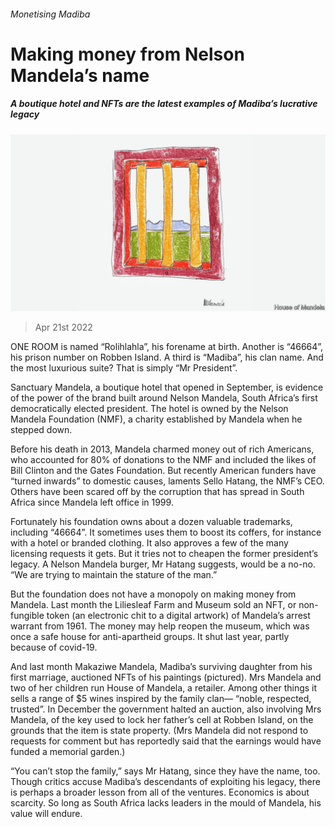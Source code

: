 ###### Monetising Madiba

# Making money from Nelson Mandela’s name 

##### A boutique hotel and NFTs are the latest examples of Madiba’s lucrative legacy 

![image](images/20220423_MAP004_0.jpg) 

> Apr 21st 2022 

ONE ROOM is named “Rolihlahla”, his forename at birth. Another is “46664”, his prison number on Robben Island. A third is “Madiba”, his clan name. And the most luxurious suite? That is simply “Mr President”.

Sanctuary Mandela, a boutique hotel that opened in September, is evidence of the power of the brand built around Nelson Mandela, South Africa’s first democratically elected president. The hotel is owned by the Nelson Mandela Foundation (NMF), a charity established by Mandela when he stepped down.


Before his death in 2013, Mandela charmed money out of rich Americans, who accounted for 80% of donations to the NMF and included the likes of Bill Clinton and the Gates Foundation. But recently American funders have “turned inwards” to domestic causes, laments Sello Hatang, the NMF’s CEO. Others have been scared off by the corruption that has spread in South Africa since Mandela left office in 1999.

Fortunately his foundation owns about a dozen valuable trademarks, including “46664”. It sometimes uses them to boost its coffers, for instance with a hotel or branded clothing. It also approves a few of the many licensing requests it gets. But it tries not to cheapen the former president’s legacy. A Nelson Mandela burger, Mr Hatang suggests, would be a no-no. “We are trying to maintain the stature of the man.”

But the foundation does not have a monopoly on making money from Mandela. Last month the Liliesleaf Farm and Museum sold an NFT, or non-fungible token (an electronic chit to a digital artwork) of Mandela’s arrest warrant from 1961. The money may help reopen the museum, which was once a safe house for anti-apartheid groups. It shut last year, partly because of covid-19.

And last month Makaziwe Mandela, Madiba’s surviving daughter from his first marriage, auctioned NFTs of his paintings (pictured). Mrs Mandela and two of her children run House of Mandela, a retailer. Among other things it sells a range of $5 wines inspired by the family clan— “noble, respected, trusted”. In December the government halted an auction, also involving Mrs Mandela, of the key used to lock her father’s cell at Robben Island, on the grounds that the item is state property. (Mrs Mandela did not respond to requests for comment but has reportedly said that the earnings would have funded a memorial garden.)

“You can’t stop the family,” says Mr Hatang, since they have the name, too. Though critics accuse Madiba’s descendants of exploiting his legacy, there is perhaps a broader lesson from all of the ventures. Economics is about scarcity. So long as South Africa lacks leaders in the mould of Mandela, his value will endure.

